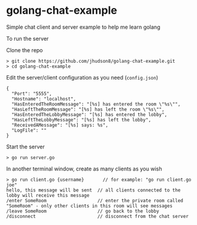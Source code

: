 # golang-chat-example
Simple chat client and server example to help me learn golang

To run the server

Clone the repo
```
> git clone https://github.com/jhudson8/golang-chat-example.git
> cd golang-chat-example
```

Edit the server/client configuration as you need (```config.json```)
```
{
  "Port": "5555",
  "Hostname": "localhost",
  "HasEnteredTheRoomMessage": "[%s] has entered the room \"%s\"",
  "HasLeftTheRoomMessage": "[%s] has left the room \"%s\"",
  "HasEnteredTheLobbyMessage": "[%s] has entered the lobby",
  "HasLeftTheLobbyMessage": "[%s] has left the lobby",
  "ReceivedAMessage": "[%s] says: %s",
  "LogFile": ""
}
```

Start the server
```
> go run server.go
```

In another terminal window, create as many clients as you wish
```
> go run client.go {username}       // for example: "go run client.go joe"
hello, this message will be sent  // all clients connected to the lobby will receive this message
/enter SomeRoom                   // enter the private room called "SomeRoom" - only other clients in this room will see messages
/leave SomeRoom                   // go back to the lobby
/disconnect                       // disconnect from the chat server
```
